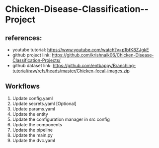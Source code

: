 # Chicken-Disease-Classification--Project

## references: 
- youtube tutorial: https://www.youtube.com/watch?v=p1bfK8ZJgkE
- github project link: 
        https://github.com/krishnaik06/Chicken-Disease-Classification-Projects/
- github dataset link: 
        https://github.com/entbappy/Branching-tutorial/raw/refs/heads/master/Chicken-fecal-images.zip

## Workflows
1. Update config.yaml
2. Update secrets.yaml [Optional]
3. Update params.yaml
4. Update the entity
5. Update the configuration manager in src config
6. Update the components
7. Update the pipeline
8. Update the main.py
9. Update the dvc.yaml